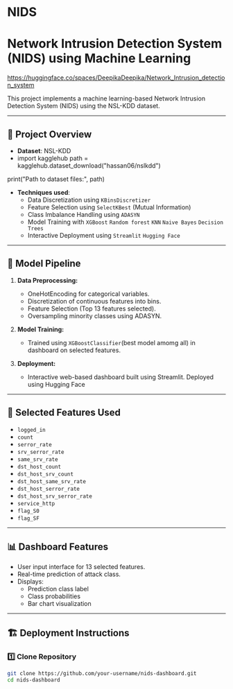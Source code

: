 # NIDS
# Network Intrusion Detection System (NIDS) using Machine Learning
https://huggingface.co/spaces/DeepikaDeepika/Network_Intrusion_detection_system

This project implements a machine learning-based Network Intrusion Detection System (NIDS) using the NSL-KDD dataset.

---

## 🚀 Project Overview

- **Dataset**: NSL-KDD
- import kagglehub
  path = kagglehub.dataset_download("hassan06/nslkdd")

print("Path to dataset files:", path)
- **Techniques used**:
  - Data Discretization using `KBinsDiscretizer`
  - Feature Selection using `SelectKBest` (Mutual Information)
  - Class Imbalance Handling using `ADASYN`
  - Model Training with `XGBoost` `Random forest` `KNN` `Naive Bayes` `Decision Trees`
  - Interactive Deployment using `Streamlit` `Hugging Face`

---

## 🔧 Model Pipeline

1. **Data Preprocessing:**
   - OneHotEncoding for categorical variables.
   - Discretization of continuous features into bins.
   - Feature Selection (Top 13 features selected).
   - Oversampling minority classes using ADASYN.

2. **Model Training:**
   - Trained using `XGBoostClassifier`(best model amomg all) in dashboard  on selected features.

3. **Deployment:**
   - Interactive web-based dashboard built using Streamlit. Deployed using Hugging Face

---

## 🔑 Selected Features Used

- `logged_in`
- `count`
- `serror_rate`
- `srv_serror_rate`
- `same_srv_rate`
- `dst_host_count`
- `dst_host_srv_count`
- `dst_host_same_srv_rate`
- `dst_host_serror_rate`
- `dst_host_srv_serror_rate`
- `service_http`
- `flag_S0`
- `flag_SF`

---

## 📊 Dashboard Features

- User input interface for 13 selected features.
- Real-time prediction of attack class.
- Displays:
  - Prediction class label
  - Class probabilities
  - Bar chart visualization

---

## 🏗 Deployment Instructions

### 1️⃣ Clone Repository

```bash
git clone https://github.com/your-username/nids-dashboard.git
cd nids-dashboard

